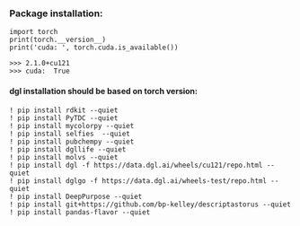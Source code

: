 

### Package installation: 

```
import torch
print(torch.__version__)
print('cuda: ', torch.cuda.is_available())
```
```
>>> 2.1.0+cu121
>>> cuda:  True
```

#### dgl installation should be based on torch version: 
```
! pip install rdkit --quiet
! pip install PyTDC --quiet
! pip install mycolorpy --quiet
! pip install selfies  --quiet
! pip install pubchempy --quiet
! pip install dgllife --quiet
! pip install molvs --quiet
! pip install dgl -f https://data.dgl.ai/wheels/cu121/repo.html --quiet
! pip install dglgo -f https://data.dgl.ai/wheels-test/repo.html --quiet
! pip install DeepPurpose --quiet
! pip install git+https://github.com/bp-kelley/descriptastorus --quiet
! pip install pandas-flavor --quiet
```

